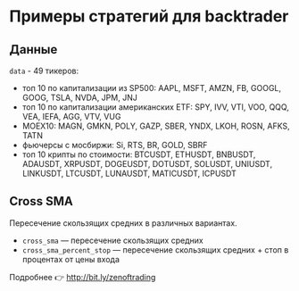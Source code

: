 # Примеры стратегий для backtrader

## Данные

`data` - 49 тикеров:
- топ 10 по капитализации из SP500: AAPL, MSFT, AMZN, FB, GOOGL, GOOG, TSLA, NVDA, JPM, JNJ
- топ 10 по капитализации американских ETF: SPY, IVV, VTI, VOO, QQQ, VEA, IEFA, AGG, VTV, VUG
- MOEX10: MAGN, GMKN, POLY, GAZP, SBER, YNDX, LKOH, ROSN, AFKS, TATN
- фьючерсы с мосбиржи: Si, RTS, BR, GOLD, SBRF
- топ 10 крипты по стоимости: BTCUSDT, ETHUSDT, BNBUSDT, ADAUSDT, XRPUSDT, DOGEUSDT, DOTUSDT, SOLUSDT, UNIUSDT, LINKUSDT, LTCUSDT, LUNAUSDT, MATICUSDT, ICPUSDT

## Cross SMA

Пересечение скользящих средних в различных вариантах.

- `cross_smа` — пересечение скользящих средних
- `cross_smа_percent_stop` — пересечение скользящих средних + стоп в процентах от цены входа

Подробнее 👉 http://bit.ly/zenoftrading
